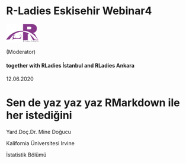 # R-Ladies Eskisehir Webinar4

<img src="https://github.com/bkanx/R-Ladies-EskisehR-Stickers/blob/master/Init.png" width="88">

(Moderator)

#### together with RLadies İstanbul and RLadies Ankara


12.06.2020

# Sen de yaz yaz yaz RMarkdown ile her istediğini

Yard.Doç.Dr. Mine Doğucu
  
Kalifornia Üniversitesi Irvine
 
İstatistik Bölümü
